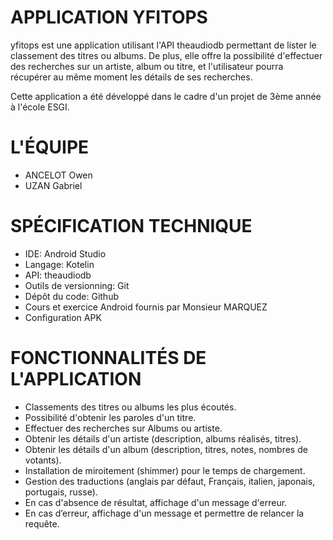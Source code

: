 # APPLICATION YFITOPS

yfitops est une application utilisant l'API theaudiodb permettant de lister le classement des titres ou albums.
De plus, elle offre la possibilité d'effectuer des recherches sur un artiste, album ou titre, et l'utilisateur pourra récupérer au même moment les détails de ses recherches.

Cette application a été développé dans le cadre d'un projet de 3ème année à l'école ESGI.

# L'ÉQUIPE

- ANCELOT Owen
- UZAN Gabriel

# SPÉCIFICATION TECHNIQUE

- IDE: Android Studio
- Langage: Kotelin
- API: theaudiodb
- Outils de versionning: Git
- Dépôt du code: Github
- Cours et exercice Android fournis par Monsieur MARQUEZ
- Configuration APK

# FONCTIONNALITÉS DE L'APPLICATION

- Classements des titres ou albums les plus écoutés.
- Possibilité d'obtenir les paroles d'un titre.
- Effectuer des recherches sur Albums ou artiste.
- Obtenir les détails d'un artiste (description, albums réalisés, titres).
- Obtenir les détails d'un album (description, titres, notes, nombres de votants).
- Installation de miroitement (shimmer) pour le temps de chargement.
- Gestion des traductions (anglais par défaut, Français, italien, japonais, portugais, russe).
- En cas d'absence de résultat, affichage d'un message d'erreur.
- En cas d’erreur, affichage d'un message et permettre de relancer la requête.
